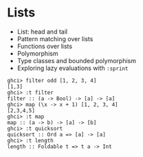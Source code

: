 # Lists

* List: head and tail
* Pattern matching over lists
* Functions over lists
* Polymorphism
* Type classes and bounded polymorphism
* Exploring lazy evaluations with `:sprint`

```
ghci> filter odd [1, 2, 3, 4]
[1,3]
ghci> :t filter
filter :: (a -> Bool) -> [a] -> [a]
ghci> map (\x -> x + 1) [1, 2, 3, 4]
[2,3,4,5]
ghci> :t map
map :: (a -> b) -> [a] -> [b]
ghci> :t quicksort 
quicksort :: Ord a => [a] -> [a]
ghci> :t length
length :: Foldable t => t a -> Int
```